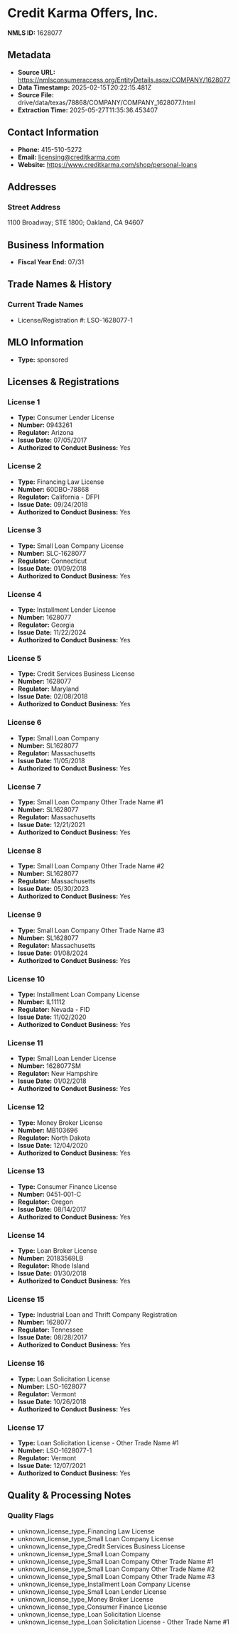 # Credit Karma Offers, Inc.

**NMLS ID:** 1628077

## Metadata
- **Source URL:** https://nmlsconsumeraccess.org/EntityDetails.aspx/COMPANY/1628077
- **Data Timestamp:** 2025-02-15T20:22:15.481Z
- **Source File:** drive/data/texas/78868/COMPANY/COMPANY_1628077.html
- **Extraction Time:** 2025-05-27T11:35:36.453407

## Contact Information
- **Phone:** 415-510-5272
- **Email:** licensing@creditkarma.com
- **Website:** https://www.creditkarma.com/shop/personal-loans

## Addresses
### Street Address
1100 Broadway; STE 1800; Oakland, CA 94607

## Business Information
- **Fiscal Year End:** 07/31

## Trade Names & History
### Current Trade Names
- License/Registration #: LSO-1628077-1

## MLO Information
- **Type:** sponsored

## Licenses & Registrations

### License 1
- **Type:** Consumer Lender License
- **Number:** 0943261
- **Regulator:** Arizona
- **Issue Date:** 07/05/2017
- **Authorized to Conduct Business:** Yes

### License 2
- **Type:** Financing Law License
- **Number:** 60DBO-78868
- **Regulator:** California - DFPI
- **Issue Date:** 09/24/2018
- **Authorized to Conduct Business:** Yes

### License 3
- **Type:** Small Loan Company License
- **Number:** SLC-1628077
- **Regulator:** Connecticut
- **Issue Date:** 01/09/2018
- **Authorized to Conduct Business:** Yes

### License 4
- **Type:** Installment Lender License
- **Number:** 1628077
- **Regulator:** Georgia
- **Issue Date:** 11/22/2024
- **Authorized to Conduct Business:** Yes

### License 5
- **Type:** Credit Services Business License
- **Number:** 1628077
- **Regulator:** Maryland
- **Issue Date:** 02/08/2018
- **Authorized to Conduct Business:** Yes

### License 6
- **Type:** Small Loan Company
- **Number:** SL1628077
- **Regulator:** Massachusetts
- **Issue Date:** 11/05/2018
- **Authorized to Conduct Business:** Yes

### License 7
- **Type:** Small Loan Company Other Trade Name #1
- **Number:** SL1628077
- **Regulator:** Massachusetts
- **Issue Date:** 12/21/2021
- **Authorized to Conduct Business:** Yes

### License 8
- **Type:** Small Loan Company Other Trade Name #2
- **Number:** SL1628077
- **Regulator:** Massachusetts
- **Issue Date:** 05/30/2023
- **Authorized to Conduct Business:** Yes

### License 9
- **Type:** Small Loan Company Other Trade Name #3
- **Number:** SL1628077
- **Regulator:** Massachusetts
- **Issue Date:** 01/08/2024
- **Authorized to Conduct Business:** Yes

### License 10
- **Type:** Installment Loan Company License
- **Number:** IL11112
- **Regulator:** Nevada - FID
- **Issue Date:** 11/02/2020
- **Authorized to Conduct Business:** Yes

### License 11
- **Type:** Small Loan Lender License
- **Number:** 1628077SM
- **Regulator:** New Hampshire
- **Issue Date:** 01/02/2018
- **Authorized to Conduct Business:** Yes

### License 12
- **Type:** Money Broker License
- **Number:** MB103696
- **Regulator:** North Dakota
- **Issue Date:** 12/04/2020
- **Authorized to Conduct Business:** Yes

### License 13
- **Type:** Consumer Finance License
- **Number:** 0451-001-C
- **Regulator:** Oregon
- **Issue Date:** 08/14/2017
- **Authorized to Conduct Business:** Yes

### License 14
- **Type:** Loan Broker License
- **Number:** 20183569LB
- **Regulator:** Rhode Island
- **Issue Date:** 01/30/2018
- **Authorized to Conduct Business:** Yes

### License 15
- **Type:** Industrial Loan and Thrift Company Registration
- **Number:** 1628077
- **Regulator:** Tennessee
- **Issue Date:** 08/28/2017
- **Authorized to Conduct Business:** Yes

### License 16
- **Type:** Loan Solicitation License
- **Number:** LSO-1628077
- **Regulator:** Vermont
- **Issue Date:** 10/26/2018
- **Authorized to Conduct Business:** Yes

### License 17
- **Type:** Loan Solicitation License - Other Trade Name #1
- **Number:** LSO-1628077-1
- **Regulator:** Vermont
- **Issue Date:** 12/07/2021
- **Authorized to Conduct Business:** Yes

## Quality & Processing Notes
### Quality Flags
- unknown_license_type_Financing Law License
- unknown_license_type_Small Loan Company License
- unknown_license_type_Credit Services Business License
- unknown_license_type_Small Loan Company
- unknown_license_type_Small Loan Company Other Trade Name #1
- unknown_license_type_Small Loan Company Other Trade Name #2
- unknown_license_type_Small Loan Company Other Trade Name #3
- unknown_license_type_Installment Loan Company License
- unknown_license_type_Small Loan Lender License
- unknown_license_type_Money Broker License
- unknown_license_type_Consumer Finance License
- unknown_license_type_Loan Solicitation License
- unknown_license_type_Loan Solicitation License - Other Trade Name #1
